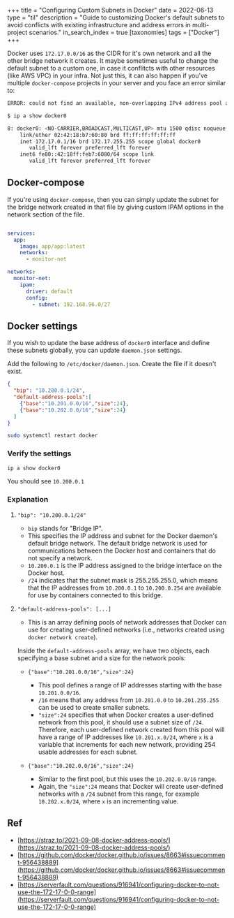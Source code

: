 +++
title = "Configuring Custom Subnets in Docker"
date = 2022-06-13
type = "til"
description = "Guide to customizing Docker's default subnets to avoid conflicts with existing infrastructure and address errors in multi-project scenarios."
in_search_index = true
[taxonomies]
tags = ["Docker"]
+++

Docker uses `172.17.0.0/16` as the CIDR for it's own network and all the other bridge network it creates. It maybe sometimes useful to change the default subnet to a custom one, in case it conflitcts with other resources (like AWS VPC) in your infra.
Not just this, it can also happen if you've multiple `docker-compose` projects in your server and you face an error similar to:

```bash
ERROR: could not find an available, non-overlapping IPv4 address pool among the defaults to assign to the network
```


```bash
$ ip a show docker0

8: docker0: <NO-CARRIER,BROADCAST,MULTICAST,UP> mtu 1500 qdisc noqueue state DOWN group default
    link/ether 02:42:18:b7:60:80 brd ff:ff:ff:ff:ff:ff
    inet 172.17.0.1/16 brd 172.17.255.255 scope global docker0
       valid_lft forever preferred_lft forever
    inet6 fe80::42:18ff:feb7:6080/64 scope link
       valid_lft forever preferred_lft forever
```

## Docker-compose
If you're using `docker-compose`, then you can simply update the subnet for the bridge network created in that file by giving custom IPAM options in the network section of the file.

```yml

services:
  app:
    image: app/app:latest
    networks:
      - monitor-net

networks:
  monitor-net:
    ipam:
      driver: default
      config:
        - subnet: 192.168.96.0/27
```

## Docker settings

If you wish to update the base address of `docker0` interface and define these subnets globally, you can update `daemon.json` settings.

Add the following to `/etc/docker/daemon.json`. Create the file if it doesn't exist.

```json
{
  "bip": "10.200.0.1/24",
  "default-address-pools":[
    {"base":"10.201.0.0/16","size":24},
    {"base":"10.202.0.0/16","size":24}
  ]
}
```


```bash
sudo systemctl restart docker
```

### Verify the settings

```bash
ip a show docker0
```

You should see `10.200.0.1`

### Explanation

1. `"bip": "10.200.0.1/24"`
   - `bip` stands for "Bridge IP".
   - This specifies the IP address and subnet for the Docker daemon's default bridge network. The default bridge network is used for communications between the Docker host and containers that do not specify a network.
   - `10.200.0.1` is the IP address assigned to the bridge interface on the Docker host.
   - `/24` indicates that the subnet mask is 255.255.255.0, which means that the IP addresses from `10.200.0.1` to `10.200.0.254` are available for use by containers connected to this bridge.

2. `"default-address-pools": [...]`
   - This is an array defining pools of network addresses that Docker can use for creating user-defined networks (i.e., networks created using `docker network create`).

   Inside the `default-address-pools` array, we have two objects, each specifying a base subnet and a size for the network pools:

   - `{"base":"10.201.0.0/16","size":24}`
     - This pool defines a range of IP addresses starting with the base `10.201.0.0/16`.
     - `/16` means that any address from `10.201.0.0` to `10.201.255.255` can be used to create smaller subnets.
     - `"size":24` specifies that when Docker creates a user-defined network from this pool, it should use a subnet size of `/24`. Therefore, each user-defined network created from this pool will have a range of IP addresses like `10.201.x.0/24`, where `x` is a variable that increments for each new network, providing 254 usable addresses for each subnet.

   - `{"base":"10.202.0.0/16","size":24}`
     - Similar to the first pool, but this uses the `10.202.0.0/16` range.
     - Again, the `"size":24` means that Docker will create user-defined networks with a `/24` subnet from this range, for example `10.202.x.0/24`, where `x` is an incrementing value.

## Ref
- [https://straz.to/2021-09-08-docker-address-pools/](https://straz.to/2021-09-08-docker-address-pools/)
- [https://github.com/docker/docker.github.io/issues/8663#issuecomment-956438889](https://github.com/docker/docker.github.io/issues/8663#issuecomment-956438889)
- [https://serverfault.com/questions/916941/configuring-docker-to-not-use-the-172-17-0-0-range](https://serverfault.com/questions/916941/configuring-docker-to-not-use-the-172-17-0-0-range)
